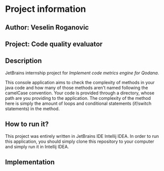 # Project information


## Author: Veselin Roganovic
## Project: Code quality evaluator


## Description
JetBrains internship project for *Implement code metrics engine for Qodana*.

This console application aims to check the complexity of methods in your java code and how many of those methods aren't named following the camelCase convention.
Your code is provided through a directory, whose path are you providing to the application.
The complexity of the method here is simply the amount of loops and conditional statements (if/switch statements) in the method.

## How to run it?
This project was entirely written in JetBrains IDE Intellij IDEA.
In order to run this application, you should simply clone this repository to your computer and simply run it in Intellij IDEA.

## Implementation

